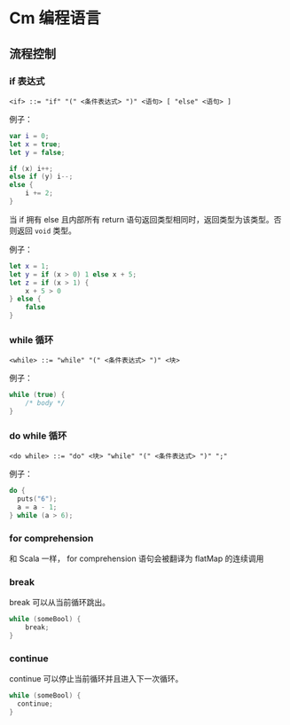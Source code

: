 # Cm 编程语言

## 流程控制

### if 表达式

```bnf
<if> ::= "if" "(" <条件表达式> ")" <语句> [ "else" <语句> ]
```

例子：

```swift
var i = 0;
let x = true;
let y = false;

if (x) i++;
else if (y) i--;
else {
	i += 2;
}
```

当 if 拥有 else 且内部所有 return 语句返回类型相同时，返回类型为该类型。否则返回 `void` 类型。

例子：

```swift
let x = 1;
let y = if (x > 0) 1 else x + 5;
let z = if (x > 1) {
	x + 5 > 0
} else {
	false
}
```

### while 循环

```bnf
<while> ::= "while" "(" <条件表达式> ")" <块>
```

例子：

```c
while (true) {
	/* body */
}
```

### do while 循环

```bnf
<do while> ::= "do" <块> "while" "(" <条件表达式> ")" ";"
```

例子：

```c
do {
  puts("6");
  a = a - 1;
} while (a > 6);
```

### for comprehension

和 Scala 一样， for comprehension 语句会被翻译为 flatMap 的连续调用

### break

break 可以从当前循环跳出。

```scala
while (someBool) {
	break;
}
```

### continue

continue 可以停止当前循环并且进入下一次循环。

```scala
while (someBool) {
  continue;
}
```

